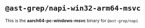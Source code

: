 # `@ast-grep/napi-win32-arm64-msvc`

This is the **aarch64-pc-windows-msvc** binary for `@ast-grep/napi`
